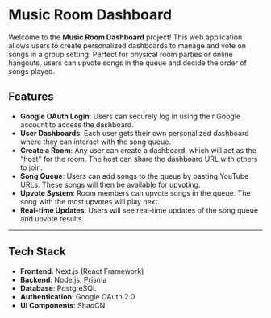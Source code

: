 # **Music Room Dashboard**

Welcome to the **Music Room Dashboard** project! This web application allows users to create personalized dashboards to manage and vote on songs in a group setting. Perfect for physical room parties or online hangouts, users can upvote songs in the queue and decide the order of songs played.

## **Features**

- **Google OAuth Login**: Users can securely log in using their Google account to access the dashboard.
- **User Dashboards**: Each user gets their own personalized dashboard where they can interact with the song queue.
- **Create a Room**: Any user can create a dashboard, which will act as the "host" for the room. The host can share the dashboard URL with others to join.
- **Song Queue**: Users can add songs to the queue by pasting YouTube URLs. These songs will then be available for upvoting.
- **Upvote System**: Room members can upvote songs in the queue. The song with the most upvotes will play next.
- **Real-time Updates**: Users will see real-time updates of the song queue and upvote results.

---

## **Tech Stack**

- **Frontend**: Next.js (React Framework)
- **Backend**: Node.js, Prisma
- **Database**: PostgreSQL
- **Authentication**: Google OAuth 2.0
- **UI Components**: ShadCN
